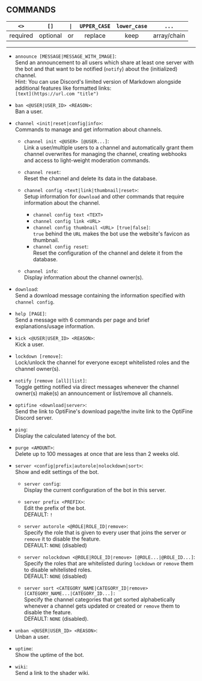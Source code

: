 ## COMMANDS

|   `<>`   |   `[]`   |  `\|`  | `UPPER_CASE` | `lower_case` |    `...`    |
| :------: | :------: | :---: | :----------: | :----------: | :---------: |
| required | optional |  or   |   replace    |     keep     | array/chain |

---

- `announce [MESSAGE|MESSAGE_WITH_IMAGE]`:  
  Send an announcement to all users which share at least one server with the bot and that want to be notified (`notify`) about the (initialized) channel.  
  Hint: You can use Discord's limited version of Markdown alongside additional features like formatted links:  
  `[text](https://url.com "title")`

- `ban <@USER|USER_ID> <REASON>`:  
  Ban a user.

- `channel <init|reset|config|info>`:  
  Commands to manage and get information about channels.

    - `channel init <@USER> [@USER...]`:  
      Link a user/multiple users to a channel and automatically grant them channel overwrites for managing the channel, creating webhooks and access to light-weight moderation commands.

    - `channel reset`:  
      Reset the channel and delete its data in the database.

    - `channel config <text|link|thumbnail|reset>`:  
      Setup information for `download` and other commands that require information about the channel.

        - `channel config text <TEXT>`
        - `channel config link <URL>`
        - `channel config thumbnail <URL> [true|false]`:  
          `true` behind the `URL` makes the bot use the website's favicon as thumbnail.
        - `channel config reset`:  
          Reset the configuration of the channel and delete it from the database.

    - `channel info`:  
      Display information about the channel owner(s).

- `download`:  
  Send a download message containing the information specified with `channel config`.

- `help [PAGE]`:  
  Send a message with 6 commands per page and brief explanations/usage information.

- `kick <@USER|USER_ID> <REASON>`:  
  Kick a user.

- `lockdown [remove]`:  
  Lock/unlock the channel for everyone except whitelisted roles and the channel owner(s).

- `notify [remove [all]|list]`:  
  Toggle getting notified via direct messages whenever the channel owner(s) make(s) an announcement or list/remove all channels.

- `optifine <download|server>`:  
  Send the link to OptiFine's download page/the invite link to the OptiFine Discord server. 

- `ping`:  
  Display the calculated latency of the bot.

- `purge <AMOUNT>`:  
  Delete up to 100 messages at once that are less than 2 weeks old.

- `server <config|prefix|autorole|nolockdown|sort>`:  
  Show and edit settings of the bot.

    - `server config`:  
      Display the current configuration of the bot in this server.

    - `server prefix <PREFIX>`:  
      Edit the prefix of the bot.  
      DEFAULT: `!`

    - `server autorole <@ROLE|ROLE_ID|remove>`:  
      Specify the role that is given to every user that joins the server or `remove` it to disable the feature.  
      DEFAULT: `NONE` (disabled)

    - `server nolockdown <@ROLE|ROLE_ID|remove> [@ROLE...|@ROLE_ID...]`:  
      Specify the roles that are whitelisted during `lockdown` or `remove` them to disable whitelisted roles.  
      DEFAULT: `NONE` (disabled)

    - `server sort <CATEGORY_NAME|CATEGORY_ID|remove> [CATEGORY_NAME...|CATEGORY_ID...]:`  
      Specify the channel categories that get sorted alphabetically whenever a channel gets updated or created or `remove` them to disable the feature.  
      DEFAULT: `NONE` (disabled).

- `unban <@USER|USER_ID> <REASON>`:  
  Unban a user.

- `uptime`:  
  Show the uptime of the bot.

- `wiki`:  
  Send a link to the shader wiki.
